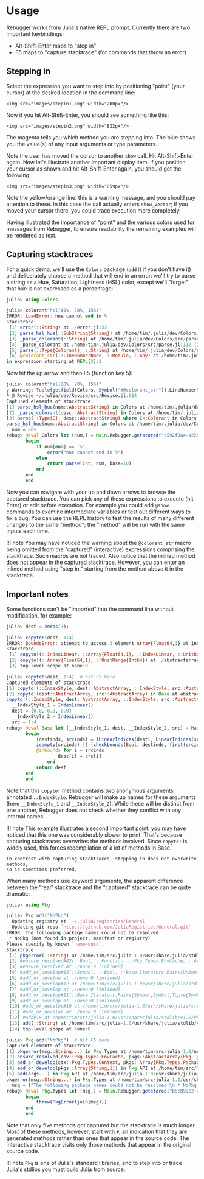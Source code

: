 # Usage

Rebugger works from Julia's native REPL prompt. Currently there are two important keybindings:

- Alt-Shift-Enter maps to "step in"
- F5 maps to "capture stacktrace" (for commands that throw an error)

## Stepping in

Select the expression you want to step into by positioning "point" (your cursor)
at the desired location in the command line:

```@raw html
<img src="images/stepin1.png" width="200px"/>
```

Now if you hit Alt-Shift-Enter, you should see something like this:

```@raw html
<img src="images/stepin2.png" width="822px"/>
```

The magenta tells you which method you are stepping into.
The blue shows you the value(s) of any input arguments or type parameters.

Note the user has moved the cursor to another `show` call. Hit Alt-Shift-Enter again.
Now let's illustrate another important display item: if you position your cursor
as shown and hit Alt-Shift-Enter again, you should get the following:

```@raw html
<img src="images/stepin3.png" width="859px"/>
```

Note the yellow/orange line: this is a warning message, and you should pay attention to these.
In this case the call actually enters `show_vector`; if you moved your cursor there,
you could trace execution more completely.

Having illustrated the importance of "point" and the various colors used for messages from Rebugger,
to ensure readability the remaining examples will be rendered as text.

## Capturing stacktraces

For a quick demo, we'll use the `Colors` package (`add` it if you don't have it)
and deliberately choose a method that will end in an error: we'll try to parse
a string as a Hue, Saturation, Lightness (HSL) color, except we'll "forget" that hue
is not expressed as a percentage:

```julia
julia> using Colors

julia> colorant"hsl(80%, 20%, 15%)"
ERROR: LoadError: hue cannot end in %
Stacktrace:
 [1] error(::String) at ./error.jl:33
 [2] parse_hsl_hue(::SubString{String}) at /home/tim/.julia/dev/Colors/src/parse.jl:26
 [3] _parse_colorant(::String) at /home/tim/.julia/dev/Colors/src/parse.jl:75
 [4] _parse_colorant at /home/tim/.julia/dev/Colors/src/parse.jl:112 [inlined]
 [5] parse(::Type{Colorant}, ::String) at /home/tim/.julia/dev/Colors/src/parse.jl:140
 [6] @colorant_str(::LineNumberNode, ::Module, ::Any) at /home/tim/.julia/dev/Colors/src/parse.jl:147
in expression starting at REPL[3]:1
```

Now hit the up arrow and then F5 (function key 5):
```julia
julia> colorant"hsl(80%, 20%, 15%)"
┌ Warning: Tuple{getfield(Colors, Symbol("#@colorant_str")),LineNumberNode,Module,Any} was not found, perhaps it was generated by code
└ @ Revise ~/.julia/dev/Revise/src/Revise.jl:614
Captured elements of stacktrace:
[1] parse_hsl_hue(num::AbstractString) in Colors at /home/tim/.julia/dev/Colors/src/parse.jl:25
[2] _parse_colorant(desc::AbstractString) in Colors at /home/tim/.julia/dev/Colors/src/parse.jl:51
[3] parse(::Type{C}, desc::AbstractString) where C<:Colorant in Colors at /home/tim/.julia/dev/Colors/src/parse.jl:140
parse_hsl_hue(num::AbstractString) in Colors at /home/tim/.julia/dev/Colors/src/parse.jl:25
  num = 80%
rebug> @eval Colors let (num,) = Main.Rebugger.getstored("c592f0a4-a226-11e8-1002-fd2731558606")
       begin
           if num[end] == '%'
               error("hue cannot end in %")
           else
               return parse(Int, num, base=10)
           end
       end
       end
```

Now you can navigate with your up and down arrows to browse the captured stacktrace.
You can pick any of these expressions to execute (hit Enter) or edit before execution.
For example you could add `@show` commands to examine intermediate variables or test
out different ways to fix a bug.
You can use the REPL history to test the results of many different changes to the same "method";
the "method" will be run with the same inputs each time.

!!! note
    You may have noticed the warning about the `@colorant_str` macro being omitted
    from the "captured" (interactive) expressions comprising the stacktrace.
    Such macros are not traced.
    Also notice that the inlined method does not appear in the captured stacktrace.
    However, you can enter an inlined method using "step in," starting from the method
    above it in the stacktrace.


## Important notes

Some functions can't be "imported" into the command line without modification, for example:

```julia
julia> dest = zeros(3);

julia> copyto!(dest, 1:4)
ERROR: BoundsError: attempt to access 3-element Array{Float64,1} at index [1, 2, 3, 4]
Stacktrace:
 [1] copyto!(::IndexLinear, ::Array{Float64,1}, ::IndexLinear, ::UnitRange{Int64}) at ./abstractarray.jl:728
 [2] copyto!(::Array{Float64,1}, ::UnitRange{Int64}) at ./abstractarray.jl:723
 [3] top-level scope at none:0

julia> copyto!(dest, 1:4)  # hit F5 here
Captured elements of stacktrace:
[1] copyto!(::IndexStyle, dest::AbstractArray, ::IndexStyle, src::AbstractArray) in Base at abstractarray.jl:727
[2] copyto!(dest::AbstractArray, src::AbstractArray) in Base at abstractarray.jl:723
copyto!(::IndexStyle, dest::AbstractArray, ::IndexStyle, src::AbstractArray) in Base at abstractarray.jl:727
  __IndexStyle_1 = IndexLinear()
  dest = [0.0, 0.0, 0.0]
  __IndexStyle_2 = IndexLinear()
  src = 1:4
rebug> @eval Base let (__IndexStyle_1, dest, __IndexStyle_2, src) = Main.Rebugger.getstored("21a8ab94-a228-11e8-0563-256e39b3996e")
       begin
           (destinds, srcinds) = (LinearIndices(dest), LinearIndices(src))
           isempty(srcinds) || (checkbounds(Bool, destinds, first(srcinds)) && checkbounds(Bool, destinds, last(srcinds)) || throw(BoundsError(dest, srcinds)))
           @inbounds for i = srcinds
                   dest[i] = src[i]
               end
           return dest
       end
       end
```

Note that this `copyto!` method contains two anonymous arguments annotated `::IndexStyle`.
Rebugger will make up names for these arguments (here `__IndexStyle_1` and `__IndexStyle_2`).
While these will be distinct from one another, Rebugger does not check whether they
conflict with any internal names.

!!! note
    This example illustrates a second important point: you may have noticed that this one was
    considerably slower to print.
    That's because capturing stacktraces overwrites the methods involved.
    Since `copyto!` is widely used, this forces recompilation of a lot
    of methods in Base.

    In contrast with capturing stacktraces, stepping in does not overwrite methods,
    so is sometimes preferred.

When many methods use keyword arguments, the apparent difference between the
"real" stacktrace and the "captured" stacktrace can be quite dramatic:

```julia
julia> using Pkg

julia> Pkg.add("NoPkg")
  Updating registry at `~/.julia/registries/General`
  Updating git-repo `https://github.com/JuliaRegistries/General.git`
ERROR: The following package names could not be resolved:
 * NoPkg (not found in project, manifest or registry)
Please specify by known `name=uuid`.
Stacktrace:
 [1] pkgerror(::String) at /home/tim/src/julia-1.0/usr/share/julia/stdlib/v1.0/Pkg/src/Types.jl:120
 [2] #ensure_resolved#42(::Bool, ::Function, ::Pkg.Types.EnvCache, ::Array{Pkg.Types.PackageSpec,1}) at /home/tim/src/julia-1.0/usr/share/julia/stdlib/v1.0/Pkg/src/Types.jl:890
 [3] #ensure_resolved at ./none:0 [inlined]
 [4] #add_or_develop#13(::Symbol, ::Bool, ::Base.Iterators.Pairs{Union{},Union{},Tuple{},NamedTuple{(),Tuple{}}}, ::Function, ::Pkg.Types.Context, ::Array{Pkg.Types.PackageSpec,1}) at /home/tim/src/julia-1.0/usr/share/julia/stdlib/v1.0/Pkg/src/API.jl:59
 [5] #add_or_develop at ./none:0 [inlined]
 [6] #add_or_develop#12 at /home/tim/src/julia-1.0/usr/share/julia/stdlib/v1.0/Pkg/src/API.jl:29 [inlined]
 [7] #add_or_develop at ./none:0 [inlined]
 [8] #add_or_develop#11(::Base.Iterators.Pairs{Symbol,Symbol,Tuple{Symbol},NamedTuple{(:mode,),Tuple{Symbol}}}, ::Function, ::Array{String,1}) at /home/tim/src/julia-1.0/usr/share/julia/stdlib/v1.0/Pkg/src/API.jl:28
 [9] #add_or_develop at ./none:0 [inlined]
 [10] #add_or_develop#10 at /home/tim/src/julia-1.0/usr/share/julia/stdlib/v1.0/Pkg/src/API.jl:27 [inlined]
 [11] #add_or_develop at ./none:0 [inlined]
 [12] #add#18 at /home/tim/src/julia-1.0/usr/share/julia/stdlib/v1.0/Pkg/src/API.jl:69 [inlined]
 [13] add(::String) at /home/tim/src/julia-1.0/usr/share/julia/stdlib/v1.0/Pkg/src/API.jl:69
 [14] top-level scope at none:0

julia> Pkg.add("NoPkg")  # hit F5 here
Captured elements of stacktrace:
[1] pkgerror(msg::String...) in Pkg.Types at /home/tim/src/julia-1.0/usr/share/julia/stdlib/v1.0/Pkg/src/Types.jl:120
[2] ensure_resolved(env::Pkg.Types.EnvCache, pkgs::AbstractArray{Pkg.Types.PackageSpec,1}) in Pkg.Types at /home/tim/src/julia-1.0/usr/share/julia/stdlib/v1.0/Pkg/src/Types.jl:860
[3] add_or_develop(ctx::Pkg.Types.Context, pkgs::Array{Pkg.Types.PackageSpec,1}) in Pkg.API at /home/tim/src/julia-1.0/usr/share/julia/stdlib/v1.0/Pkg/src/API.jl:32
[4] add_or_develop(pkgs::Array{String,1}) in Pkg.API at /home/tim/src/julia-1.0/usr/share/julia/stdlib/v1.0/Pkg/src/API.jl:28
[5] add(args...) in Pkg.API at /home/tim/src/julia-1.0/usr/share/julia/stdlib/v1.0/Pkg/src/API.jl:69
pkgerror(msg::String...) in Pkg.Types at /home/tim/src/julia-1.0/usr/share/julia/stdlib/v1.0/Pkg/src/Types.jl:120
  msg = ("The following package names could not be resolved:\n * NoPkg (not found in project, manifest or registry)\nPlease specify by known `name=uuid`.",)
rebug> @eval Pkg.Types let (msg,) = Main.Rebugger.getstored("b5c899c2-a228-11e8-0877-d102334a9f65")
       begin
           throw(PkgError(join(msg)))
       end
       end
```

Note that only five methods got captured but the stacktrace is much longer.
Most of these methods, however, start with `#`, an indication that they are
generated methods rather than ones that appear in the source code.
The interactive stacktrace visits only those methods that appear in the original source code.

!!! note
    `Pkg` is one of Julia's standard libraries, and to step into or trace Julia's stdlibs
    you must build Julia from source.


